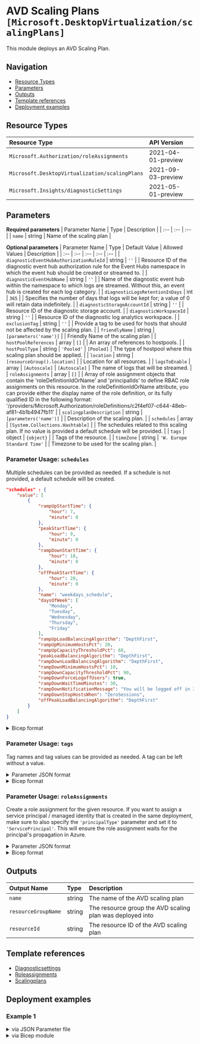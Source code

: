 # AVD Scaling Plans `[Microsoft.DesktopVirtualization/scalingPlans]`

This module deploys an AVD Scaling Plan.

## Navigation

- [Resource Types](#Resource-Types)
- [Parameters](#Parameters)
- [Outputs](#Outputs)
- [Template references](#Template-references)
- [Deployment examples](#Deployment-examples)

## Resource Types

| Resource Type | API Version |
| :-- | :-- |
| `Microsoft.Authorization/roleAssignments` | 2021-04-01-preview |
| `Microsoft.DesktopVirtualization/scalingPlans` | 2021-09-03-preview |
| `Microsoft.Insights/diagnosticSettings` | 2021-05-01-preview |

## Parameters

**Required parameters**
| Parameter Name | Type | Description |
| :-- | :-- | :-- |
| `name` | string | Name of the scaling plan |

**Optional parameters**
| Parameter Name | Type | Default Value | Allowed Values | Description |
| :-- | :-- | :-- | :-- | :-- |
| `diagnosticEventHubAuthorizationRuleId` | string | `''` |  | Resource ID of the diagnostic event hub authorization rule for the Event Hubs namespace in which the event hub should be created or streamed to. |
| `diagnosticEventHubName` | string | `''` |  | Name of the diagnostic event hub within the namespace to which logs are streamed. Without this, an event hub is created for each log category. |
| `diagnosticLogsRetentionInDays` | int | `365` |  | Specifies the number of days that logs will be kept for; a value of 0 will retain data indefinitely. |
| `diagnosticStorageAccountId` | string | `''` |  | Resource ID of the diagnostic storage account. |
| `diagnosticWorkspaceId` | string | `''` |  | Resource ID of the diagnostic log analytics workspace. |
| `exclusionTag` | string | `''` |  | Provide a tag to be used for hosts that should not be affected by the scaling plan. |
| `friendlyName` | string | `[parameters('name')]` |  | Friendly Name of the scaling plan |
| `hostPoolReferences` | array | `[]` |  | An array of references to hostpools. |
| `hostPoolType` | string | `'Pooled'` | `[Pooled]` | The type of hostpool where this scaling plan should be applied. |
| `location` | string | `[resourceGroup().location]` |  | Location for all resources. |
| `logsToEnable` | array | `[Autoscale]` | `[Autoscale]` | The name of logs that will be streamed. |
| `roleAssignments` | array | `[]` |  | Array of role assignment objects that contain the 'roleDefinitionIdOrName' and 'principalIds' to define RBAC role assignments on this resource. In the roleDefinitionIdOrName attribute, you can provide either the display name of the role definition, or its fully qualified ID in the following format: '/providers/Microsoft.Authorization/roleDefinitions/c2f4ef07-c644-48eb-af81-4b1b4947fb11' |
| `scalingplanDescription` | string | `[parameters('name')]` |  | Description of the scaling plan. |
| `schedules` | array | `[System.Collections.Hashtable]` |  | The schedules related to this scaling plan. If no value is provided a default schedule will be provided. |
| `tags` | object | `{object}` |  | Tags of the resource. |
| `timeZone` | string | `'W. Europe Standard Time'` |  | Timezone to be used for the scaling plan. |


### Parameter Usage: `schedules`

Multiple schedules can be provided as needed. If a schedule is not provided, a default schedule will be created.

```json
"schedules" : {
    "value": [
        {
            "rampUpStartTime": {
                "hour": 7,
                "minute": 0
            },
            "peakStartTime": {
                "hour": 9,
                "minute": 0
            },
            "rampDownStartTime": {
                "hour": 18,
                "minute": 0
            },
            "offPeakStartTime": {
                "hour": 20,
                "minute": 0
            },
            "name": "weekdays_schedule",
            "daysOfWeek": [
                "Monday",
                "Tuesday",
                "Wednesday",
                "Thursday",
                "Friday"
            ],
            "rampUpLoadBalancingAlgorithm": "DepthFirst",
            "rampUpMinimumHostsPct": 20,
            "rampUpCapacityThresholdPct": 60,
            "peakLoadBalancingAlgorithm": "DepthFirst",
            "rampDownLoadBalancingAlgorithm": "DepthFirst",
            "rampDownMinimumHostsPct": 10,
            "rampDownCapacityThresholdPct": 90,
            "rampDownForceLogoffUsers": true,
            "rampDownWaitTimeMinutes": 30,
            "rampDownNotificationMessage": "You will be logged off in 30 min. Make sure to save your work.",
            "rampDownStopHostsWhen": "ZeroSessions",
            "offPeakLoadBalancingAlgorithm": "DepthFirst"
        }
    ]
}
```

</details>

<details>

<summary>Bicep format</summary>

```bicep
'schedules': [
    {
        rampUpStartTime: {
            hour: 7
            minute: 0
        }
        peakStartTime: {
            hour: 9
            minute: 0
        }
        rampDownStartTime: {
            hour: 18
            minute: 0
        }
        offPeakStartTime: {
            hour: 20
            minute: 0
        }
        name: 'weekdays_schedule'
        daysOfWeek: [
            'Monday'
            'Tuesday'
            'Wednesday'
            'Thursday'
            'Friday'
        ]
        rampUpLoadBalancingAlgorithm: 'DepthFirst'
        rampUpMinimumHostsPct: 20
        rampUpCapacityThresholdPct: 60
        peakLoadBalancingAlgorithm: 'DepthFirst'
        rampDownLoadBalancingAlgorithm: 'DepthFirst'
        rampDownMinimumHostsPct: 10
        rampDownCapacityThresholdPct: 90
        rampDownForceLogoffUsers: true
        rampDownWaitTimeMinutes: 30
        rampDownNotificationMessage: 'You will be logged off in 30 min. Make sure to save your work.'
        rampDownStopHostsWhen: 'ZeroSessions'
        offPeakLoadBalancingAlgorithm: 'DepthFirst'
    }
]
```

</details>
<p>

### Parameter Usage: `tags`

Tag names and tag values can be provided as needed. A tag can be left without a value.

<details>

<summary>Parameter JSON format</summary>

```json
"tags": {
    "value": {
        "Environment": "Non-Prod",
        "Contact": "test.user@testcompany.com",
        "PurchaseOrder": "1234",
        "CostCenter": "7890",
        "ServiceName": "DeploymentValidation",
        "Role": "DeploymentValidation"
    }
}
```

</details>

<details>

<summary>Bicep format</summary>

```bicep
tags: {
    Environment: 'Non-Prod'
    Contact: 'test.user@testcompany.com'
    PurchaseOrder: '1234'
    CostCenter: '7890'
    ServiceName: 'DeploymentValidation'
    Role: 'DeploymentValidation'
}
```

</details>
<p>

### Parameter Usage: `roleAssignments`

Create a role assignment for the given resource. If you want to assign a service principal / managed identity that is created in the same deployment, make sure to also specify the `'principalType'` parameter and set it to `'ServicePrincipal'`. This will ensure the role assignment waits for the principal's propagation in Azure.

<details>

<summary>Parameter JSON format</summary>

```json
"roleAssignments": {
    "value": [
        {
            "roleDefinitionIdOrName": "Reader",
            "description": "Reader Role Assignment",
            "principalIds": [
                "12345678-1234-1234-1234-123456789012", // object 1
                "78945612-1234-1234-1234-123456789012" // object 2
            ]
        },
        {
            "roleDefinitionIdOrName": "/providers/Microsoft.Authorization/roleDefinitions/c2f4ef07-c644-48eb-af81-4b1b4947fb11",
            "principalIds": [
                "12345678-1234-1234-1234-123456789012" // object 1
            ],
            "principalType": "ServicePrincipal"
        }
    ]
}
```

</details>

<details>

<summary>Bicep format</summary>

```bicep
roleAssignments: [
    {
        roleDefinitionIdOrName: 'Reader'
        description: 'Reader Role Assignment'
        principalIds: [
            '12345678-1234-1234-1234-123456789012' // object 1
            '78945612-1234-1234-1234-123456789012' // object 2
        ]
    }
    {
        roleDefinitionIdOrName: '/providers/Microsoft.Authorization/roleDefinitions/c2f4ef07-c644-48eb-af81-4b1b4947fb11'
        principalIds: [
            '12345678-1234-1234-1234-123456789012' // object 1
        ]
        principalType: 'ServicePrincipal'
    }
]
```

</details>
<p>

## Outputs

| Output Name | Type | Description |
| :-- | :-- | :-- |
| `name` | string | The name of the AVD scaling plan |
| `resourceGroupName` | string | The resource group the AVD scaling plan was deployed into |
| `resourceId` | string | The resource ID of the AVD scaling plan |

## Template references

- [Diagnosticsettings](https://docs.microsoft.com/en-us/azure/templates/Microsoft.Insights/2021-05-01-preview/diagnosticSettings)
- [Roleassignments](https://docs.microsoft.com/en-us/azure/templates/Microsoft.Authorization/roleAssignments)
- [Scalingplans](https://docs.microsoft.com/en-us/azure/templates/Microsoft.DesktopVirtualization/2021-09-03-preview/scalingPlans)

## Deployment examples

<h3>Example 1</h3>

<details>

<summary>via JSON Parameter file</summary>

```json
{
    "$schema": "https://schema.management.azure.com/schemas/2019-04-01/deploymentParameters.json#",
    "contentVersion": "1.0.0.0",
    "parameters": {
        "name": {
            "value": "<<namePrefix>>-az-avdsp-x-001"
        }
    }
}

```

</details>

<details>

<summary>via Bicep module</summary>

```bicep
module scalingplans './Microsoft.DesktopVirtualization/scalingplans/deploy.bicep' = {
  name: '${uniqueString(deployment().name)}-scalingplans'
  params: {
      name: '<<namePrefix>>-az-avdsp-x-001'
  }
```

</details>

